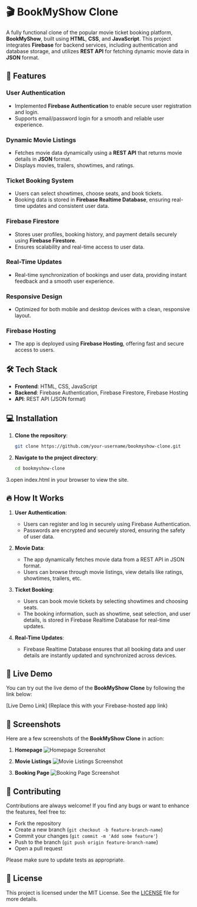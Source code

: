 # 🎬 BookMyShow Clone

A fully functional clone of the popular movie ticket booking platform, **BookMyShow**, built using **HTML**, **CSS**, and **JavaScript**. This project integrates **Firebase** for backend services, including authentication and database storage, and utilizes **REST API** for fetching dynamic movie data in **JSON** format.

## 🚀 Features

### **User Authentication**
- Implemented **Firebase Authentication** to enable secure user registration and login.
- Supports email/password login for a smooth and reliable user experience.

### **Dynamic Movie Listings**
- Fetches movie data dynamically using a **REST API** that returns movie details in **JSON** format.
- Displays movies, trailers, showtimes, and ratings.

### **Ticket Booking System**
- Users can select showtimes, choose seats, and book tickets.
- Booking data is stored in **Firebase Realtime Database**, ensuring real-time updates and consistent user data.

### **Firebase Firestore**
- Stores user profiles, booking history, and payment details securely using **Firebase Firestore**.
- Ensures scalability and real-time access to user data.

### **Real-Time Updates**
- Real-time synchronization of bookings and user data, providing instant feedback and a smooth user experience.

### **Responsive Design**
- Optimized for both mobile and desktop devices with a clean, responsive layout.

### **Firebase Hosting**
- The app is deployed using **Firebase Hosting**, offering fast and secure access to users.

## 🛠️ Tech Stack

- **Frontend**: HTML, CSS, JavaScript
- **Backend**: Firebase Authentication, Firebase Firestore, Firebase Hosting
- **API**: REST API (JSON format)

## 💻 Installation

1. **Clone the repository**:
   ```bash
   git clone https://github.com/your-username/bookmyshow-clone.git
2. **Navigate to the project directory**:
   ```bash
   cd bookmyshow-clone
3.open index.html in your browser to view the site.


## 🔥 How It Works

1. **User Authentication**: 
   - Users can register and log in securely using Firebase Authentication.
   - Passwords are encrypted and securely stored, ensuring the safety of user data.

2. **Movie Data**: 
   - The app dynamically fetches movie data from a REST API in JSON format.
   - Users can browse through movie listings, view details like ratings, showtimes, trailers, etc.

3. **Ticket Booking**: 
   - Users can book movie tickets by selecting showtimes and choosing seats.
   - The booking information, such as showtime, seat selection, and user details, is stored in Firebase Realtime Database for real-time updates.

4. **Real-Time Updates**: 
   - Firebase Realtime Database ensures that all booking data and user details are instantly updated and synchronized across devices.

## 🔗 Live Demo

You can try out the live demo of the **BookMyShow Clone** by following the link below:

[Live Demo Link] (Replace this with your Firebase-hosted app link)

## 📸 Screenshots

Here are a few screenshots of the **BookMyShow Clone** in action:

1. **Homepage**
   ![Homepage Screenshot](link-to-homepage-screenshot)

2. **Movie Listings**
   ![Movie Listings Screenshot](link-to-movie-listings-screenshot)

3. **Booking Page**
   ![Booking Page Screenshot](link-to-booking-page-screenshot)

## 🤝 Contributing

Contributions are always welcome! If you find any bugs or want to enhance the features, feel free to:

- Fork the repository
- Create a new branch (`git checkout -b feature-branch-name`)
- Commit your changes (`git commit -m 'Add some feature'`)
- Push to the branch (`git push origin feature-branch-name`)
- Open a pull request

Please make sure to update tests as appropriate.

## 📜 License

This project is licensed under the MIT License. See the [LICENSE](LICENSE) file for more details.

